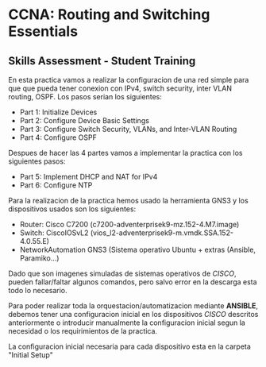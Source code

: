 # CCNA: Routing and Switching Essentials


## Skills Assessment - Student Training  

En esta practica vamos a realizar la configuracion de una red simple para
que que pueda tener conexion con IPv4, switch security, inter VLAN routing,
OSPF.
Los pasos serian los siguientes:

- Part 1: Initialize Devices  
- Part 2: Configure Device Basic Settings  
- Part 3: Configure Switch Security, VLANs, and Inter-VLAN Routing   
- Part 4: Configure OSPF  

Despues de hacer las 4 partes vamos a implementar la practica con los siguientes pasos:

- Part 5: Implement DHCP and NAT for IPv4  
- Part 6: Configure NTP  


Para la realizacion de la practica hemos usado la herramienta GNS3 y los
dispositivos usados son los siguientes:
- Router: Cisco C7200 (c7200-adventerprisek9-mz.152-4.M7.image)
- Switch: CiscoIOSvL2 (vios_l2-adventerprisek9-m.vmdk.SSA.152-4.0.55.E)
- NetworkAutomation GNS3 (Sistema operativo Ubuntu + extras (Ansible, Paramiko...)

Dado que son imagenes simuladas de sistemas operativos de *CISCO*, pueden 
fallar/faltar algunos comandos, pero salvo error en la descarga esta todo lo necesario.

Para poder realizar toda la orquestacion/automatizacion mediante **ANSIBLE**, debemos
tener una configuracion inicial en los dispositivos *CISCO* descritos anteriormente o 
introducir manualmente la configuracion inicial segun la necesidad o los requirimientos 
de la practica.

La configuracion inicial necesaria para cada dispositivo esta en la carpeta 
"Initial Setup"

